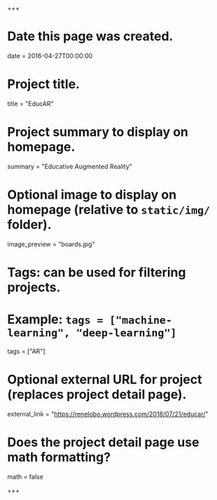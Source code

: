 +++
# Date this page was created.
date = 2016-04-27T00:00:00

# Project title.
title = "EducAR"

# Project summary to display on homepage.
summary = "Educative Augmented Reality"

# Optional image to display on homepage (relative to `static/img/` folder).
image_preview = "boards.jpg"

# Tags: can be used for filtering projects.
# Example: `tags = ["machine-learning", "deep-learning"]`
tags = ["AR"]

# Optional external URL for project (replaces project detail page).
external_link = "https://renelobo.wordpress.com/2018/07/21/educar/"


# Does the project detail page use math formatting?
math = false

+++

